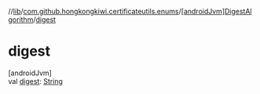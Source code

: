 //[lib](../../../index.md)/[com.github.hongkongkiwi.certificateutils.enums](../index.md)/[[androidJvm]DigestAlgorithm](index.md)/[digest](digest.md)

# digest

[androidJvm]\
val [digest](digest.md): [String](https://kotlinlang.org/api/latest/jvm/stdlib/kotlin/-string/index.html)
